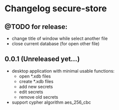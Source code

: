 # Changelog secure-store

## @TODO for release:
- change title of window while select another file
- close current database (for open other file)

## 0.0.1 (Unreleased yet...)

 * desktop application with minimal usable functions:
   * open *.xdb files
   * create *.xdb files
   * add new secrets
   * edit secrets
   * remove old secrets
 * support cypher algorithm aes_256_cbc
